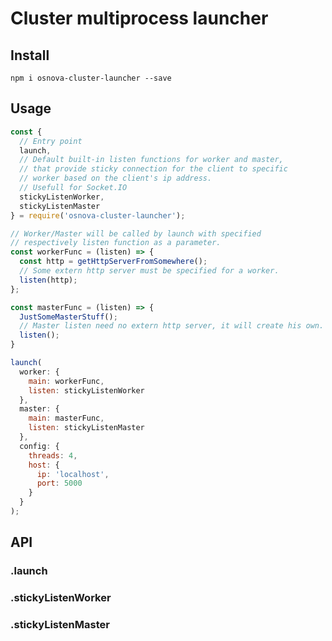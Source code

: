 # Cluster multiprocess launcher

## Install

`npm i osnova-cluster-launcher --save`

## Usage

```javascript
const {
  // Entry point
  launch,
  // Default built-in listen functions for worker and master,
  // that provide sticky connection for the client to specific
  // worker based on the client's ip address.
  // Usefull for Socket.IO
  stickyListenWorker,
  stickyListenMaster
} = require('osnova-cluster-launcher');

// Worker/Master will be called by launch with specified
// respectively listen function as a parameter.
const workerFunc = (listen) => {
  const http = getHttpServerFromSomewhere();
  // Some extern http server must be specified for a worker.
  listen(http);
};

const masterFunc = (listen) => {
  JustSomeMasterStuff();
  // Master listen need no extern http server, it will create his own.
  listen();
}

launch(
  worker: {
    main: workerFunc,
    listen: stickyListenWorker
  },
  master: {
    main: masterFunc,
    listen: stickyListenMaster
  },
  config: {
    threads: 4,
    host: {
      ip: 'localhost',
      port: 5000
    }
  }
);
```

## API

### .launch

### .stickyListenWorker

### .stickyListenMaster
